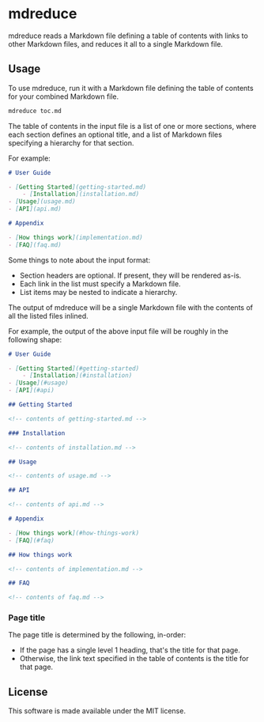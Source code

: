 # mdreduce

mdreduce reads a Markdown file defining a table of contents
with links to other Markdown files,
and reduces it all to a single Markdown file.

## Usage

To use mdreduce, run it with a Markdown file defining the table of contents
for your combined Markdown file.

```bash
mdreduce toc.md
```

The table of contents in the input file is a list of one or more sections,
where each section defines an optional title,
and a list of Markdown files specifying a hierarchy for that section.

For example:

```markdown
# User Guide

- [Getting Started](getting-started.md)
    - [Installation](installation.md)
- [Usage](usage.md)
- [API](api.md)

# Appendix

- [How things work](implementation.md)
- [FAQ](faq.md)
```

Some things to note about the input format:

- Section headers are optional.
  If present, they will be rendered as-is.
- Each link in the list must specify a Markdown file.
- List items may be nested to indicate a hierarchy.

<!-- TODO: Support external links in TOC to be reproduced as-is? -->

The output of mdreduce will be a single Markdown file with the
contents of all the listed files inlined.

For example, the output of the above input file
will be roughly in the following shape:

```markdown
# User Guide

- [Getting Started](#getting-started)
    - [Installation](#installation)
- [Usage](#usage)
- [API](#api)

## Getting Started

<!-- contents of getting-started.md -->

### Installation

<!-- contents of installation.md -->

## Usage

<!-- contents of usage.md -->

## API

<!-- contents of api.md -->

# Appendix

- [How things work](#how-things-work)
- [FAQ](#faq)

## How things work

<!-- contents of implementation.md -->

## FAQ

<!-- contents of faq.md -->
```

### Page title

The page title is determined by the following, in-order:

- If the page has a single level 1 heading,
  that's the title for that page.
- Otherwise, the link text specified in the table of contents
  is the title for that page.

<!-- TODO: page front matter -->
<!-- TODO: auto link text with <..> in TOC -->

## License

This software is made available under the MIT license.
